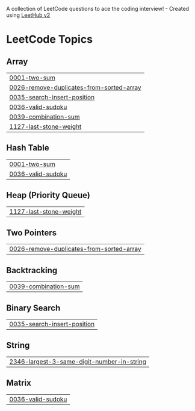 A collection of LeetCode questions to ace the coding interview! - Created using [LeetHub v2](https://github.com/arunbhardwaj/LeetHub-2.0)
<!---LeetCode Topics Start-->
# LeetCode Topics
## Array
|  |
| ------- |
| [0001-two-sum](https://github.com/abhishek8172/Daily_DSA/tree/master/0001-two-sum) |
| [0026-remove-duplicates-from-sorted-array](https://github.com/abhishek8172/Daily_DSA/tree/master/0026-remove-duplicates-from-sorted-array) |
| [0035-search-insert-position](https://github.com/abhishek8172/Daily_DSA/tree/master/0035-search-insert-position) |
| [0036-valid-sudoku](https://github.com/abhishek8172/Daily_DSA/tree/master/0036-valid-sudoku) |
| [0039-combination-sum](https://github.com/abhishek8172/Daily_DSA/tree/master/0039-combination-sum) |
| [1127-last-stone-weight](https://github.com/abhishek8172/Daily_DSA/tree/master/1127-last-stone-weight) |
## Hash Table
|  |
| ------- |
| [0001-two-sum](https://github.com/abhishek8172/Daily_DSA/tree/master/0001-two-sum) |
| [0036-valid-sudoku](https://github.com/abhishek8172/Daily_DSA/tree/master/0036-valid-sudoku) |
## Heap (Priority Queue)
|  |
| ------- |
| [1127-last-stone-weight](https://github.com/abhishek8172/Daily_DSA/tree/master/1127-last-stone-weight) |
## Two Pointers
|  |
| ------- |
| [0026-remove-duplicates-from-sorted-array](https://github.com/abhishek8172/Daily_DSA/tree/master/0026-remove-duplicates-from-sorted-array) |
## Backtracking
|  |
| ------- |
| [0039-combination-sum](https://github.com/abhishek8172/Daily_DSA/tree/master/0039-combination-sum) |
## Binary Search
|  |
| ------- |
| [0035-search-insert-position](https://github.com/abhishek8172/Daily_DSA/tree/master/0035-search-insert-position) |
## String
|  |
| ------- |
| [2346-largest-3-same-digit-number-in-string](https://github.com/abhishek8172/Daily_DSA/tree/master/2346-largest-3-same-digit-number-in-string) |
## Matrix
|  |
| ------- |
| [0036-valid-sudoku](https://github.com/abhishek8172/Daily_DSA/tree/master/0036-valid-sudoku) |
<!---LeetCode Topics End-->